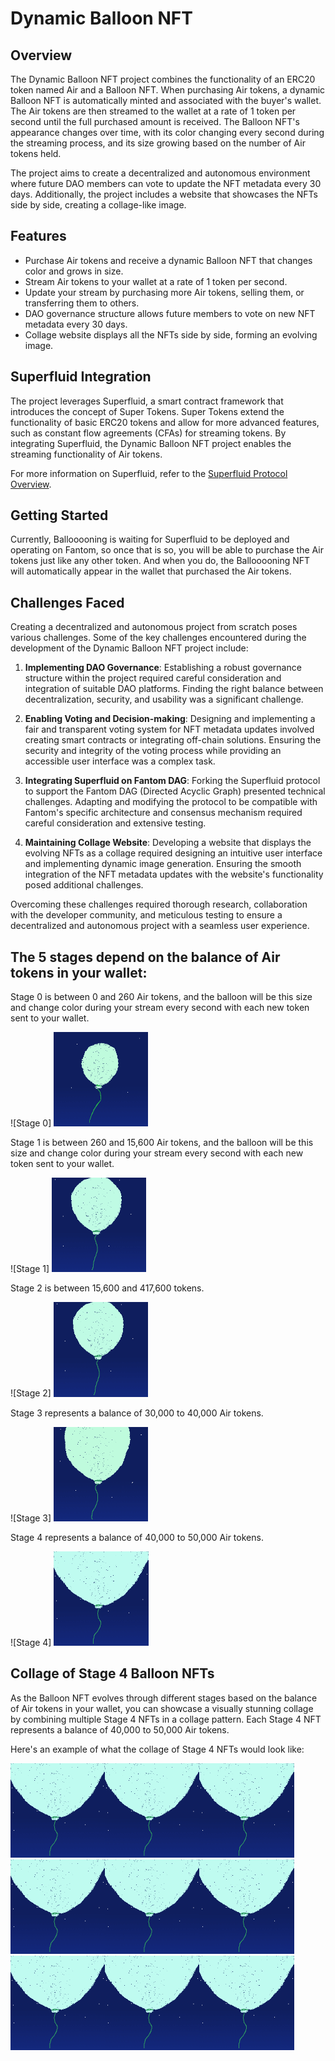 # Dynamic Balloon NFT

## Overview

The Dynamic Balloon NFT project combines the functionality of an ERC20 token named Air and a Balloon NFT. When purchasing Air tokens, a dynamic Balloon NFT is automatically minted and associated with the buyer's wallet. The Air tokens are then streamed to the wallet at a rate of 1 token per second until the full purchased amount is received. The Balloon NFT's appearance changes over time, with its color changing every second during the streaming process, and its size growing based on the number of Air tokens held.

The project aims to create a decentralized and autonomous environment where future DAO members can vote to update the NFT metadata every 30 days. Additionally, the project includes a website that showcases the NFTs side by side, creating a collage-like image.

## Features

- Purchase Air tokens and receive a dynamic Balloon NFT that changes color and grows in size.
- Stream Air tokens to your wallet at a rate of 1 token per second.
- Update your stream by purchasing more Air tokens, selling them, or transferring them to others.
- DAO governance structure allows future members to vote on new NFT metadata every 30 days.
- Collage website displays all the NFTs side by side, forming an evolving image.

## Superfluid Integration

The project leverages Superfluid, a smart contract framework that introduces the concept of Super Tokens. Super Tokens extend the functionality of basic ERC20 tokens and allow for more advanced features, such as constant flow agreements (CFAs) for streaming tokens. By integrating Superfluid, the Dynamic Balloon NFT project enables the streaming functionality of Air tokens.

For more information on Superfluid, refer to the [Superfluid Protocol Overview](https://docs.superfluid.finance/superfluid/protocol-overview/in-depth-overview).

## Getting Started

Currently, Ballooooning is waiting for Superfluid to be deployed and operating on Fantom, so once that is so, you will be able to purchase the Air tokens just like any other token. And when you do, the Ballooooning NFT will automatically appear in the wallet that purchased the Air tokens. 

## Challenges Faced

Creating a decentralized and autonomous project from scratch poses various challenges. Some of the key challenges encountered during the development of the Dynamic Balloon NFT project include:

1. **Implementing DAO Governance**: Establishing a robust governance structure within the project required careful consideration and integration of suitable DAO platforms. Finding the right balance between decentralization, security, and usability was a significant challenge.

2. **Enabling Voting and Decision-making**: Designing and implementing a fair and transparent voting system for NFT metadata updates involved creating smart contracts or integrating off-chain solutions. Ensuring the security and integrity of the voting process while providing an accessible user interface was a complex task.

3. **Integrating Superfluid on Fantom DAG**: Forking the Superfluid protocol to support the Fantom DAG (Directed Acyclic Graph) presented technical challenges. Adapting and modifying the protocol to be compatible with Fantom's specific architecture and consensus mechanism required careful consideration and extensive testing.

4. **Maintaining Collage Website**: Developing a website that displays the evolving NFTs as a collage required designing an intuitive user interface and implementing dynamic image generation. Ensuring the smooth integration of the NFT metadata updates with the website's functionality posed additional challenges.

Overcoming these challenges required thorough research, collaboration with the developer community, and meticulous testing to ensure a decentralized and autonomous project with a seamless user experience.

## The 5 stages depend on the balance of Air tokens in your wallet:

Stage 0 is between 0 and 260 Air tokens, and the balloon will be this size and change color during your stream every second with each new token sent to your wallet.

![Stage 0] <img src="./resources/img/stage 0.gif" alt="process" width="30%"/>

Stage 1 is between 260 and 15,600 Air tokens, and the balloon will be this size and change color during your stream every second with each new token sent to your wallet.

![Stage 1] <img src="./resources/img/stage 2.gif" alt="process" width="30%"/>

Stage 2 is between 15,600 and 417,600 tokens.

![Stage 2] <img src="./resources/img/stage 2.gif" alt="process" width="30%"/>

Stage 3 represents a balance of 30,000 to 40,000 Air tokens.

![Stage 3] <img src="./resources/img/stage 3.gif" alt="process" width="30%"/>

Stage 4 represents a balance of 40,000 to 50,000 Air tokens.

![Stage 4] <img src="./resources/img/stage 4.gif" alt="process" width="30%"/>

## Collage of Stage 4 Balloon NFTs

As the Balloon NFT evolves through different stages based on the balance of Air tokens in your wallet, you can showcase a visually stunning collage by combining multiple Stage 4 NFTs in a collage pattern. Each Stage 4 NFT represents a balance of 40,000 to 50,000 Air tokens.

Here's an example of what the collage of Stage 4 NFTs would look like:

<img src="./resources/img/stage 4.gif" alt="process" width="30%"/><img src="./resources/img/stage 4.gif" alt="process" width="30%"/><img src="./resources/img/stage 4.gif" alt="process" width="30%"/><img src="./resources/img/stage 4.gif" alt="process" width="30%"/><img src="./resources/img/stage 4.gif" alt="process" width="30%"/><img src="./resources/img/stage 4.gif" alt="process" width="30%"/><img src="./resources/img/stage 4.gif" alt="process" width="30%"/><img src="./resources/img/stage 4.gif" alt="process" width="30%"/><img src="./resources/img/stage 4.gif" alt="process" width="30%"/>






